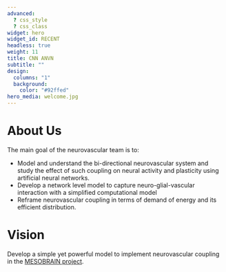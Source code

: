 ```yaml
---
advanced:
  ? css_style
  ? css_class
widget: hero
widget_id: RECENT
headless: true
weight: 11
title: CNN ANVN
subtitle: ""
design:
  columns: "1"
  background:
    color: "#92ffed"
hero_media: welcome.jpg
---
```



# About Us

The main goal of the neurovascular team is to:

* Model and understand the bi-directional neurovascular system and study the effect of such coupling on neural activity and plasticity using artificial neural networks.
* Develop a network level model to capture neuro-glial-vascular interaction with a simplified computational model
* Reframe neurovascular coupling in terms of demand of energy and its efficient distribution.



# Vision

Develop a simple yet powerful model to implement neurovascular coupling in the [MESOBRAIN project](https://biotech.iitm.ac.in/Faculty/CNS_LAB/home.html).